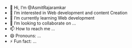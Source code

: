 - 👋 Hi, I’m @AsmitRajaramkar
- 👀 I’m interested in Web development and content Creation
- 🌱 I’m currently learning Web development
- 💞️ I’m looking to collaborate on ...
- 📫 How to reach me ...
- 😄 Pronouns: ...
- ⚡ Fun fact: ...

<!---
AsmitRajaramkar/AsmitRajaramkar is a ✨ special ✨ repository because its `README.md` (this file) appears on your GitHub profile.
You can click the Preview link to take a look at your changes.
--->
